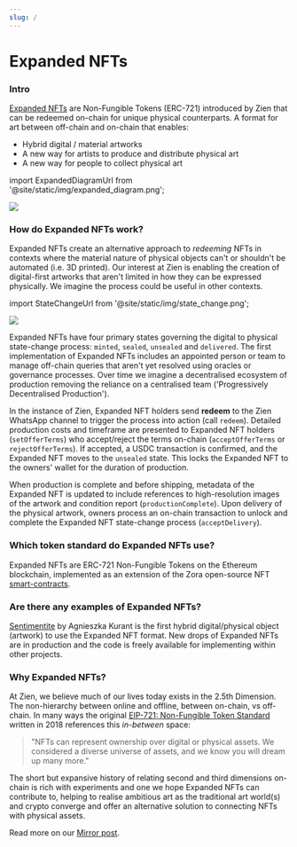 ```yaml
---
slug: /
---
```


# Expanded NFTs

### Intro
[Expanded NFTs](https://github.com/joinzien/expanded-nft) are Non-Fungible Tokens (ERC-721) introduced by Zien that can be redeemed on-chain for unique physical counterparts. A format for art between off-chain and on-chain that enables:
* Hybrid digital / material artworks
* A new way for artists to produce and distribute physical art
* A new way for people to collect physical art

import ExpandedDiagramUrl from '@site/static/img/expanded_diagram.png';

<img src={ExpandedDiagramUrl} />

### How do Expanded NFTs work?
Expanded NFTs create an alternative approach to *redeeming* NFTs in contexts where the material nature of physical objects can't or shouldn't be automated (i.e. 3D printed). Our interest at Zien is enabling the creation of digital-first artworks that aren't limited in how they can be expressed physically. We imagine the process could be useful in other contexts.

import StateChangeUrl from '@site/static/img/state_change.png';

<img src={StateChangeUrl} />

Expanded NFTs have four primary states governing the digital to physical state-change process: <code>minted</code>, <code>sealed</code>, <code>unsealed</code> and <code>delivered</code>. The first implementation of Expanded NFTs includes an appointed person or team to manage off-chain queries that aren't yet resolved using oracles or governance processes. Over time we imagine a decentralised ecosystem of production removing the reliance on a centralised team ('Progressively Decentralised Production').

In the instance of Zien, Expanded NFT holders send **redeem** to the Zien WhatsApp channel to trigger the process into action (call <code>redeem</code>). Detailed production costs and timeframe are presented to Expanded NFT holders (<code>setOfferTerms</code>) who accept/reject the terms on-chain (<code>acceptOfferTerms</code> or <code>rejectOfferTerms</code>). If accepted, a USDC transaction is confirmed, and the Expanded NFT moves to the <code>unsealed</code> state. This locks the Expanded NFT to the owners' wallet for the duration of production. 

When production is complete and before shipping, metadata of the Expanded NFT is updated to include references to high-resolution images of the artwork and condition report (<code>productionComplete</code>). Upon delivery of the physical artwork, owners process an on-chain transaction to unlock and complete the Expanded NFT state-change process (<code>acceptDelivery</code>).

### Which token standard do Expanded NFTs use?
Expanded NFTs are ERC-721 Non-Fungible Tokens on the Ethereum blockchain, implemented as an extension of the Zora open-source NFT [smart-contracts](https://github.com/ourzora/nft-editions).

### Are there any examples of Expanded NFTs?
[Sentimentite](https://zien.io/drop/agnieszka-kurant-sentimentite) by Agnieszka Kurant is the first hybrid digital/physical object (artwork) to use the Expanded NFT format. New drops of Expanded NFTs are in production and the code is freely available for implementing within other projects.

### Why Expanded NFTs?
At Zien, we believe much of our lives today exists in the 2.5th Dimension. The non-hierarchy between online and offline, between on-chain, vs off-chain. In many ways the original [EIP-721: Non-Fungible Token Standard](https://eips.ethereum.org/EIPS/eip-721) written in 2018 references this *in-between* space:

>"NFTs can represent ownership over digital or physical assets. We considered a diverse universe of assets, and we know you will dream up many more."

The short but expansive history of relating second and third dimensions on-chain is rich with experiments and one we hope Expanded NFTs can contribute to, helping to realise ambitious art as the traditional art world(s) and crypto converge and offer an alternative solution to connecting NFTs with physical assets.

Read more on our [Mirror post](https://mirror.xyz/0x024287720C7260c5BcD06Aa5C6C89975d27b5eb3/RjqnOq1IUO2RR03iyP7ZRBKvfy4SqZypc2APWjGYMUg).